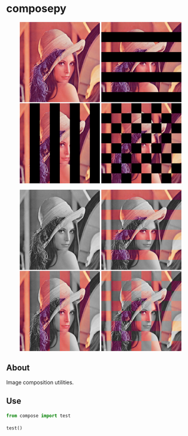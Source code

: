 # composepy

<p align="center">
<img src="res/Lena1.png" width="214">
<img src="res/SH.png" width="214">
<img src="res/SV.png" width="214">
<img src="res/SW.png" width="214">
</p>
<p align="center">
<img src="res/Lena2.png" width="214">
<img src="res/MH.png" width="214">
<img src="res/MV.png" width="214">
<img src="res/MW.png" width="214">
</p>

## About
Image composition utilities.

## Use
```python
from compose import test

test()
```
